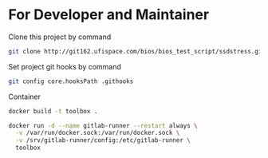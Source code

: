 # For Developer and Maintainer

Clone this project by command

```bash
git clone http://git162.ufispace.com/bios/bios_test_script/ssdstress.git
```

Set project git hooks by command

```bash
git config core.hooksPath .githooks
```

Container

```bash
docker build -t toolbox .

docker run -d --name gitlab-runner --restart always \
  -v /var/run/docker.sock:/var/run/docker.sock \
  -v /srv/gitlab-runner/config:/etc/gitlab-runner \
  toolbox
```
